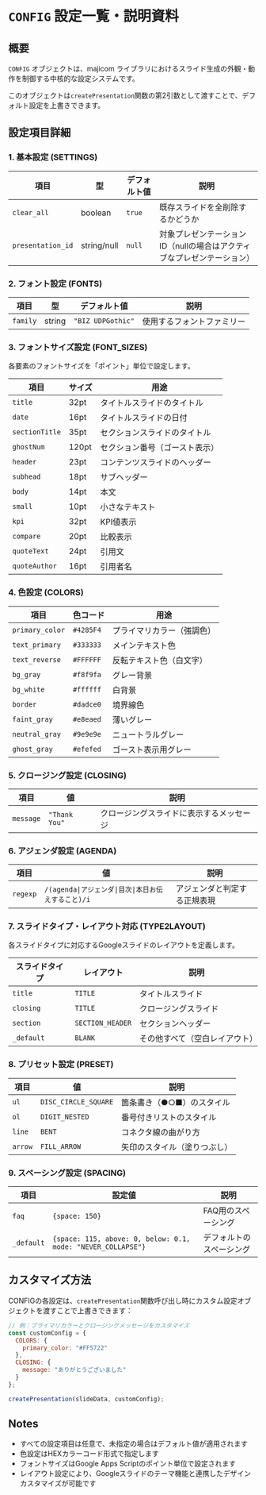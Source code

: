 # `CONFIG` 設定一覧・説明資料

## 概要

`CONFIG` オブジェクトは、majicom ライブラリにおけるスライド生成の外観・動作を制御する中核的な設定システムです。

このオブジェクトは`createPresentation`関数の第2引数として渡すことで、デフォルト設定を上書きできます。

## 設定項目詳細

### 1. 基本設定 (SETTINGS)

| 項目 | 型 | デフォルト値 | 説明 |
|------|-----|-------------|------|
| `clear_all` | boolean | `true` | 既存スライドを全削除するかどうか |
| `presentation_id` | string/null | `null` | 対象プレゼンテーションID（nullの場合はアクティブなプレゼンテーション） |

### 2. フォント設定 (FONTS)

| 項目 | 型 | デフォルト値 | 説明 |
|------|-----|-------------|------|
| `family` | string | `"BIZ UDPGothic"` | 使用するフォントファミリー |

### 3. フォントサイズ設定 (FONT_SIZES)

各要素のフォントサイズを「ポイント」単位で設定します。

| 項目 | サイズ | 用途 |
|------|--------|------|
| `title` | 32pt | タイトルスライドのタイトル |
| `date` | 16pt | タイトルスライドの日付 |
| `sectionTitle` | 35pt | セクションスライドのタイトル |
| `ghostNum` | 120pt | セクション番号（ゴースト表示） |
| `header` | 23pt | コンテンツスライドのヘッダー |
| `subhead` | 18pt | サブヘッダー |
| `body` | 14pt | 本文 |
| `small` | 10pt | 小さなテキスト |
| `kpi` | 32pt | KPI値表示 |
| `compare` | 20pt | 比較表示 |
| `quoteText` | 24pt | 引用文 |
| `quoteAuthor` | 16pt | 引用者名 |

### 4. 色設定 (COLORS)

| 項目 | 色コード | 用途 |
|------|----------|------|
| `primary_color` | `#4285F4` | プライマリカラー（強調色） |
| `text_primary` | `#333333` | メインテキスト色 |
| `text_reverse` | `#FFFFFF` | 反転テキスト色（白文字） |
| `bg_gray` | `#f8f9fa` | グレー背景 |
| `bg_white` | `#ffffff` | 白背景 |
| `border` | `#dadce0` | 境界線色 |
| `faint_gray` | `#e8eaed` | 薄いグレー |
| `neutral_gray` | `#9e9e9e` | ニュートラルグレー |
| `ghost_gray` | `#efefed` | ゴースト表示用グレー |

### 5. クロージング設定 (CLOSING)

| 項目 | 値 | 説明 |
|------|-----|------|
| `message` | `"Thank You"` | クロージングスライドに表示するメッセージ |

### 6. アジェンダ設定 (AGENDA)

| 項目 | 値 | 説明 |
|------|-----|------|
| `regexp` | `/(agenda\|アジェンダ\|目次\|本日お伝えすること)/i` | アジェンダと判定する正規表現 |

### 7. スライドタイプ・レイアウト対応 (TYPE2LAYOUT)

各スライドタイプに対応するGoogleスライドのレイアウトを定義します。

| スライドタイプ | レイアウト | 説明 |
|---------------|------------|------|
| `title` | `TITLE` | タイトルスライド |
| `closing` | `TITLE` | クロージングスライド |
| `section` | `SECTION_HEADER` | セクションヘッダー |
| `_default` | `BLANK` | その他すべて（空白レイアウト） |

### 8. プリセット設定 (PRESET)

| 項目 | 値 | 説明 |
|------|-----|------|
| `ul` | `DISC_CIRCLE_SQUARE` | 箇条書き（●○■）のスタイル |
| `ol` | `DIGIT_NESTED` | 番号付きリストのスタイル |
| `line` | `BENT` | コネクタ線の曲がり方 |
| `arrow` | `FILL_ARROW` | 矢印のスタイル（塗りつぶし） |

### 9. スペーシング設定 (SPACING)

| 項目 | 設定値 | 説明 |
|------|--------|------|
| `faq` | `{space: 150}` | FAQ用のスペーシング |
| `_default` | `{space: 115, above: 0, below: 0.1, mode: "NEVER_COLLAPSE"}` | デフォルトのスペーシング |

## カスタマイズ方法

CONFIGの各設定は、`createPresentation`関数呼び出し時にカスタム設定オブジェクトを渡すことで上書きできます：

```javascript
// 例：プライマリカラーとクロージングメッセージをカスタマイズ
const customConfig = {
  COLORS: {
    primary_color: "#FF5722"
  },
  CLOSING: {
    message: "ありがとうございました"
  }
};

createPresentation(slideData, customConfig);
```

## Notes

- すべての設定項目は任意で、未指定の場合はデフォルト値が適用されます
- 色設定はHEXカラーコード形式で指定します
- フォントサイズはGoogle Apps Scriptのポイント単位で設定されます
- レイアウト設定により、Googleスライドのテーマ機能と連携したデザインカスタマイズが可能です